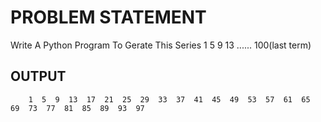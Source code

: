 # PROBLEM STATEMENT

Write A Python Program To Gerate This Series 1 5 9 13 ...... 100(last term)

## OUTPUT
        1  5  9  13  17  21  25  29  33  37  41  45  49  53  57  61  65  69  73  77  81  85  89  93  97  